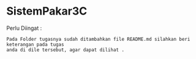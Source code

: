 # SistemPakar3C
Perlu Diingat :
```
Pada Folder tugasnya sudah ditambahkan file README.md silahkan beri keterangan pada tugas 
anda di dile tersebut, agar dapat dilihat .
```

